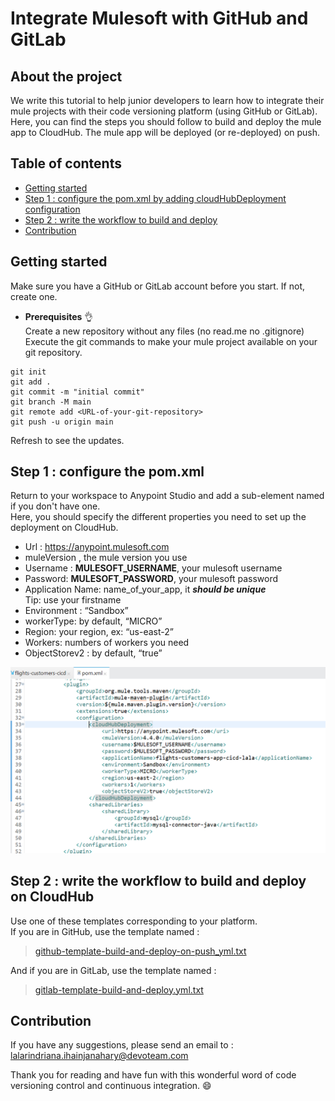 # Integrate Mulesoft with GitHub and GitLab

## About the project

We write this tutorial to help junior developers to learn how to integrate their mule projects with their code versioning 
platform (using GitHub or GitLab). Here, you can find the steps you should follow to build and deploy the mule app to CloudHub. The mule app will be deployed (or re-deployed) on push.

## Table of contents

 - [Getting started](#getting-started)  
 - [Step 1 : configure the pom.xml by adding cloudHubDeployment configuration](#step-one)
 - [Step 2 : write the workflow to build and deploy](#step-two)
 - [Contribution](#contribution)



## Getting started <a name="getting-started"></a>
Make sure you have a GitHub or GitLab account before you start. If not, create one.  
  - **Prerequisites** :ok_hand:  
Create a new repository without any files (no read.me no .gitignore)  
Execute the git commands to make your mule project available on your git repository.  
```
git init  
git add .  
git commit -m "initial commit"  
git branch -M main  
git remote add <URL-of-your-git-repository>  
git push -u origin main  
```
Refresh to see the updates.

## Step 1 : configure the pom.xml <a name="step-one"></a>
Return to your workspace to Anypoint Studio and add a sub-element named <configuration> if you don't have one.  
Here, you should specify the different properties you need to set up the deployment on CloudHub.  
  - Url : https://anypoint.mulesoft.com  
  - muleVersion , the mule version you use  
  - Username : **MULESOFT_USERNAME**, your mulesoft username  
  - Password: **MULESOFT_PASSWORD**, your mulesoft password  
  - Application Name: name_of_your_app, it ***should be unique***   
    Tip: use your firstname  
  - Environment : “Sandbox”  
  - workerType: by default, “MICRO”  
  - Region: your region, ex:  “us-east-2”  
  - Workers: numbers of workers you need  
  - ObjectStorev2 : by default, “true”  

 ![example for pom.xml](/images/pomfile.PNG)  
 
## Step 2 : write the workflow to build and deploy on CloudHub <a name="step-two"></a>
Use one of these templates corresponding to your platform.  
If you are in GitHub, use the template named :  
> [github-template-build-and-deploy-on-push_yml.txt](templates/github-template-build-and-deploy-on-push_yml.txt)  

And if you are in GitLab, use the template named :  
> [gitlab-template-build-and-deploy.yml.txt](templates/gitlab-template-build-and-deploy.yml.txt)  

 
## Contribution  <a name="contribution"></a>
If you have any suggestions, please send an email to : lalarindriana.ihainjanahary@devoteam.com
  
Thank you for reading and have fun with this wonderful word of code versioning control and continuous integration. :smile:    
